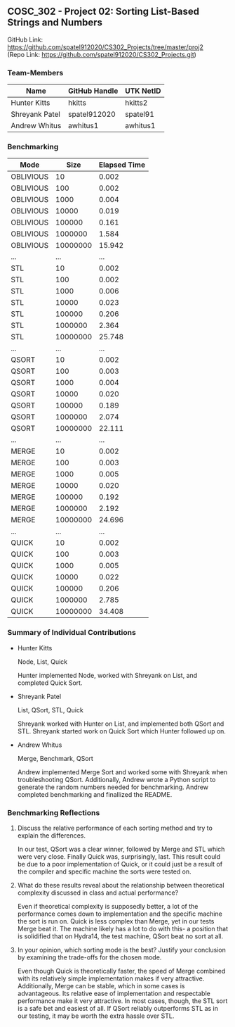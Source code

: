## COSC_302 - Project 02: Sorting List-Based Strings and Numbers

GitHub Link: https://github.com/spatel912020/CS302_Projects/tree/master/proj2  
(Repo Link: https://github.com/spatel912020/CS302_Projects.git)


### Team-Members

| Name           | GitHub Handle  | UTK NetID  |
|----------------|----------------|------------|
| Hunter Kitts   | hkitts         | hkitts2    |
| Shreyank Patel | spatel912020   | spatel91   |
| Andrew Whitus  | awhitus1       | awhitus1   |


### Benchmarking

| Mode    | Size     | Elapsed Time  |
|---------|----------|---------------|
| OBLIVIOUS | 10       | 0.002       | 
| OBLIVIOUS | 100      | 0.002       |
| OBLIVIOUS | 1000     | 0.004       | 
| OBLIVIOUS | 10000    | 0.019       | 
| OBLIVIOUS | 100000   | 0.161       | 
| OBLIVIOUS | 1000000  | 1.584       | 
| OBLIVIOUS | 10000000 | 15.942      |
| ...     | ...      | ...           | 
| STL     | 10       | 0.002         | 
| STL     | 100      | 0.002         |
| STL     | 1000     | 0.006         | 
| STL     | 10000    | 0.023         | 
| STL     | 100000   | 0.206         | 
| STL     | 1000000  | 2.364         | 
| STL     | 10000000 | 25.748        | 
| ...     | ...      | ...           | 
| QSORT   | 10       | 0.002         | 
| QSORT   | 100      | 0.003         |
| QSORT   | 1000     | 0.004         | 
| QSORT   | 10000    | 0.020         | 
| QSORT   | 100000   | 0.189         | 
| QSORT   | 1000000  | 2.074         | 
| QSORT   | 10000000 | 22.111        | 
| ...     | ...      | ...           | 
| MERGE   | 10       | 0.002         | 
| MERGE   | 100      | 0.003         |
| MERGE   | 1000     | 0.005         | 
| MERGE   | 10000    | 0.020         | 
| MERGE   | 100000   | 0.192         | 
| MERGE   | 1000000  | 2.192         | 
| MERGE   | 10000000 | 24.696        |
| ...     | ...      | ...           | 
| QUICK   | 10       | 0.002         | 
| QUICK   | 100      | 0.003         |
| QUICK   | 1000     | 0.005         | 
| QUICK   | 10000    | 0.022         | 
| QUICK   | 100000   | 0.206         | 
| QUICK   | 1000000  | 2.785         | 
| QUICK   | 10000000 | 34.408        |  


### Summary of Individual Contributions

- Hunter Kitts

   Node, List, Quick

   Hunter implemented Node, worked with Shreyank on List, and completed Quick Sort.

- Shreyank Patel 

    List, QSort, STL, Quick

    Shreyank worked with Hunter on List, and implemented both QSort and STL. Shreyank started work on Quick Sort which Hunter followed up on. 

- Andrew Whitus

    Merge, Benchmark, QSort

    Andrew implemented Merge Sort and worked some with Shreyank when troubleshooting QSort. Additionally, Andrew wrote a Python script to generate the random numbers needed for benchmarking. Andrew completed benchmarking and finallized the README.

### Benchmarking Reflections	

1. Discuss the relative performance of each sorting method and try to explain the differences.	
	
	In our test, QSort was a clear winner, followed by Merge and STL which were very close. Finally Quick was, surprisingly, last. This result could be due to a poor implementation of Quick, or it could just be a result of the compiler and specific machine the sorts were tested on.	

2. What do these results reveal about the relationship between theoretical complexity discussed in class and actual performance?	

	Even if theoretical complexity is supposedly better, a lot of the performance comes down to implementation and the specific machine the sort is run on. Quick is less complex than Merge, yet in our tests Merge beat it. The machine likely has a lot to do with this- a position that is solidified that on Hydra14, the test machine, QSort beat no sort at all.	

3. In your opinion, which sorting mode is the best? Justify your conclusion by examining the trade-offs for the chosen mode.	

	Even though Quick is theoretically faster, the speed of Merge combined with its relatively simple implementation makes if very attractive. Additionally, Merge can be stable, which in some cases is advantageous. Its relative ease of implementation and respectable performance make it very attractive. In most cases, though, the STL sort is a safe bet and easiest of all. If QSort reliably outperforms STL as in our testing, it may be worth the extra hassle over STL.
